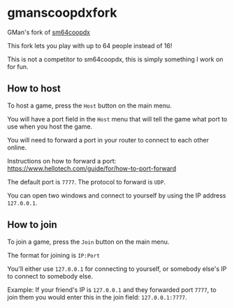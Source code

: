 # gmanscoopdxfork
GMan's fork of [sm64coopdx](https://github.com/coop-deluxe/sm64coopdx)

This fork lets you play with up to 64 people instead of 16!

This is not a competitor to sm64coopdx, this is simply something I work on for fun.

## How to host
To host a game, press the `Host` button on the main menu.

You will have a port field in the `Host` menu that will tell the game what port to use when you host the game.

You will need to forward a port in your router to connect to each other online.

Instructions on how to forward a port: https://www.hellotech.com/guide/for/how-to-port-forward

The default port is `7777`. The protocol to forward is `UDP`.

You can open two windows and connect to yourself by using the IP address `127.0.0.1`.

## How to join
To join a game, press the `Join` button on the main menu.

The format for joining is `IP:Port`

You'll either use `127.0.0.1` for connecting to yourself, or somebody else's IP to connect to somebody else.

Example: If your friend's IP is `127.0.0.1` and they forwarded port `7777`, to join them you would enter this in the join field: `127.0.0.1:7777`.
